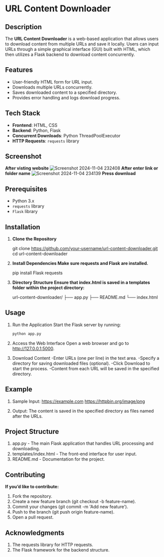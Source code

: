 # URL Content Downloader

## Description
The **URL Content Downloader** is a web-based application that allows users to download content from multiple URLs and save it locally. Users can input URLs through a simple graphical interface (GUI) built with HTML, which then utilizes a Flask backend to download content concurrently.

## Features
- User-friendly HTML form for URL input.
- Downloads multiple URLs concurrently.
- Saves downloaded content to a specified directory.
- Provides error handling and logs download progress.

## Tech Stack
- **Frontend**: HTML, CSS
- **Backend**: Python, Flask
- **Concurrent Downloads**: Python ThreadPoolExecutor
- **HTTP Requests**: `requests` library

## Screenshot
**After visting website**
![Screenshot 2024-11-04 232408](https://github.com/user-attachments/assets/7a3c643a-1ed6-493d-8bd8-fd10922339f5)
**After enter link or folder name**
![Screenshot 2024-11-04 234139](https://github.com/user-attachments/assets/69acf083-7a16-4ba6-85bd-9acc1f60921e)
**Press download**


## Prerequisites
- Python 3.x
- `requests` library
- `Flask` library

## Installation

1. **Clone the Repository**
   
   git clone https://github.com/your-username/url-content-downloader.git
   cd url-content-downloader

2. **Install Dependencies Make sure requests and Flask are installed.**
   
   pip install Flask requests

3. **Directory Structure Ensure that index.html is saved in a templates folder within the project directory:**
   
   url-content-downloader/
   ├── app.py
   ├── README.md
   └── index.html   

## Usage

1. Run the Application Start the Flask server by running:
   ```bash
   python app.py

2. Access the Web Interface Open a web browser and go to http://127.0.0.1:5000.

3. Download Content
   -Enter URLs (one per line) in the text area.
   -Specify a directory for saving downloaded files (optional).
   -Click Download to start the process.
   -Content from each URL will be saved in the specified directory.

## Example
1. Sample Input:
   https://example.com
   https://httpbin.org/image/png

2. Output: The content is saved in the specified directory as files named after the URLs.   

## Project Structure

1. app.py - The main Flask application that handles URL processing and downloading.
2. templates/index.html - The front-end interface for user input.
3. README.md - Documentation for the project.

## Contributing
**If you’d like to contribute:**

1. Fork the repository.
2. Create a new feature branch (git checkout -b feature-name).
3. Commit your changes (git commit -m 'Add new feature').
4. Push to the branch (git push origin feature-name).
5. Open a pull request.

## Acknowledgments
1. The requests library for HTTP requests.
2. The Flask framework for the backend structure.
